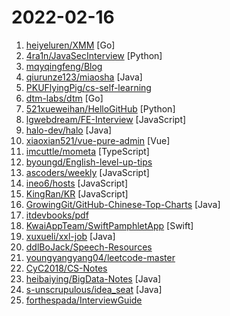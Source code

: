 # 2022-02-16

1. [heiyeluren/XMM](https://github.com/heiyeluren/XMM "XMM - X(eXtensible) Memory Manager（自研自主第三方Go内存分配管理器） XMM是一个在Go语言环境中完全自主实现的第三方内存管理库，不依赖于Go本身的任何内存管理能力，纯自主实现的Go内存管理库；能够应对各种场景下大小内存的 分配/释放/管理 等工作，能够帮助适用于任何复杂数据结构的构建（链表/数组/树/hash等场景），能够良好完美的逃逸掉Go内置的GC机制，保证程序的超高性能，是构建高性能程序基础设施。") [Go]
2. [4ra1n/JavaSecInterview](https://github.com/4ra1n/JavaSecInterview "打造最强的Java安全研究与安全开发面试题库，包含问题和详细的答案，帮助师傅们找到满意的工作") [Python]
3. [mqyqingfeng/Blog](https://github.com/mqyqingfeng/Blog "冴羽写博客的地方，预计写四个系列：JavaScript深入系列、JavaScript专题系列、ES6系列、React系列。") 
4. [qiurunze123/miaosha](https://github.com/qiurunze123/miaosha "⭐⭐⭐⭐秒杀系统设计与实现.互联网工程师进阶与分析🙋🐓") [Java]
5. [PKUFlyingPig/cs-self-learning](https://github.com/PKUFlyingPig/cs-self-learning "计算机自学指南") 
6. [dtm-labs/dtm](https://github.com/dtm-labs/dtm "🔥A cross-language distributed transaction solution. Support saga, tcc, xa, 2 phases messages. 跨语言分布式事务管理器") [Go]
7. [521xueweihan/HelloGitHub](https://github.com/521xueweihan/HelloGitHub "分享 GitHub 上有趣、入门级的开源项目。Share interesting, entry-level open source projects on GitHub.") [Python]
8. [lgwebdream/FE-Interview](https://github.com/lgwebdream/FE-Interview "🔥🔥🔥 前端面试，独有前端面试题详解，前端面试刷题必备，1000+前端面试真题，Html、Css、JavaScript、Vue、React、Node、TypeScript、Webpack、算法、网络与安全、浏览器") [JavaScript]
9. [halo-dev/halo](https://github.com/halo-dev/halo "✍ 一款现代化的开源博客/CMS系统。") [Java]
10. [xiaoxian521/vue-pure-admin](https://github.com/xiaoxian521/vue-pure-admin "🔥 ✨✨ ✨ Vue3.0+TypeScript+Vite2.0+Element-Plus编写的一套后台管理系统（兼容移动端）") [Vue]
11. [imcuttle/mometa](https://github.com/imcuttle/mometa "🛠 [Beta] 面向研发的低代码元编程，代码可视编辑，辅助编码工具") [TypeScript]
12. [byoungd/English-level-up-tips](https://github.com/byoungd/English-level-up-tips "An advanced guide to learn English that might benefit you a lot 🎉 . 可能是让你受益匪浅的英语进阶指南。") 
13. [ascoders/weekly](https://github.com/ascoders/weekly "前端精读周刊。帮你理解最前沿、实用的技术。") [JavaScript]
14. [ineo6/hosts](https://github.com/ineo6/hosts "GitHub最新hosts。解决GitHub图片无法显示，加速GitHub网页浏览。") [JavaScript]
15. [KingRan/KR](https://github.com/KingRan/KR "") [JavaScript]
16. [GrowingGit/GitHub-Chinese-Top-Charts](https://github.com/GrowingGit/GitHub-Chinese-Top-Charts "🇨🇳 GitHub中文排行榜，各语言分离设置「软件 / 资料」榜单，精准定位中文好项目。各取所需，互不干扰，高效学习。") [Java]
17. [itdevbooks/pdf](https://github.com/itdevbooks/pdf "编程电子书，电子书，编程书籍，包括C，C#，Docker，Elasticsearch，Git，Hadoop，HeadFirst，Java，Javascript，jvm，Kafka，Linux，Maven，MongoDB，MyBatis，MySQL，Netty，Nginx，Python，RabbitMQ，Redis，Scala，Solr，Spark，Spring，SpringBoot，SpringCloud，TCPIP，Tomcat，Zookeeper，人工智能，大数据类，并发编程，数据库类，数据挖掘，新面试题，架构设计，算法系列，计算机类，设计模式，软件测试，重构优化，等更多分类") 
18. [KwaiAppTeam/SwiftPamphletApp](https://github.com/KwaiAppTeam/SwiftPamphletApp "戴铭的开发小册子，一本活的开发手册。使用 SwiftUI + Combine + Swift Concurrency Aysnc/Await Actor + GitHub API 开发的 macOS 应用") [Swift]
19. [xuxueli/xxl-job](https://github.com/xuxueli/xxl-job "A distributed task scheduling framework.（分布式任务调度平台XXL-JOB）") [Java]
20. [ddlBoJack/Speech-Resources](https://github.com/ddlBoJack/Speech-Resources "语音方向实验室/公司/资源/实习等，欢迎推荐或自荐（排名不分先后）") 
21. [youngyangyang04/leetcode-master](https://github.com/youngyangyang04/leetcode-master "《代码随想录》LeetCode 刷题攻略：200道经典题目刷题顺序，共60w字的详细图解，视频难点剖析，50余张思维导图，支持C++，Java，Python，Go，JavaScript等多语言版本，从此算法学习不再迷茫！🔥🔥 来看看，你会发现相见恨晚！🚀") 
22. [CyC2018/CS-Notes](https://github.com/CyC2018/CS-Notes "📚 技术面试必备基础知识、Leetcode、计算机操作系统、计算机网络、系统设计") 
23. [heibaiying/BigData-Notes](https://github.com/heibaiying/BigData-Notes "大数据入门指南 ⭐") [Java]
24. [s-unscrupulous/idea_seat](https://github.com/s-unscrupulous/idea_seat "IDEA 久坐提醒插件") [Java]
25. [forthespada/InterviewGuide](https://github.com/forthespada/InterviewGuide "「InterviewGuide」一个收录优质计算机校招、社招面试常见面试题的仓库🔥🔥，以前叫做《逆袭进大厂》。目前已收录 C/C++ 、操作系统、数据结构、计算机网络、MySQL、Redis等面试资料,未来打算继续收录Java、Python、Go等面试常见问题，坚持将此仓库维护下去。") 
